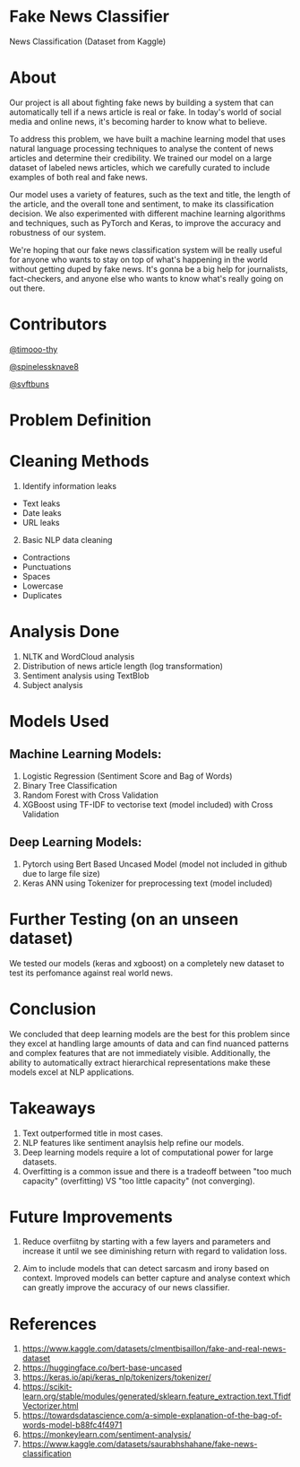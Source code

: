 # Fake News Classifier
News Classification (Dataset from Kaggle)
# About
Our project is all about fighting fake news by building a system that can automatically tell if a news article is real or fake. In today's world of social media and online news, it's becoming harder to know what to believe. 

To address this problem, we have built a machine learning model that uses natural language processing techniques to analyse the content of news articles and determine their credibility. We trained our model on a large dataset of labeled news articles, which we carefully curated to include examples of both real and fake news.

Our model uses a variety of features, such as the text and title, the length of the article, and the overall tone and sentiment, to make its classification decision. We also experimented with different machine learning algorithms and techniques, such as PyTorch and Keras, to improve the accuracy and robustness of our system. 

We're hoping that our fake news classification system will be really useful for anyone who wants to stay on top of what's happening in the world without getting duped by fake news. It's gonna be a big help for journalists, fact-checkers, and anyone else who wants to know what's really going on out there.

# Contributors
[@timooo-thy](https://github.com/timooo-thy)

[@spinelessknave8](http://github.com/spinelessknave8)

[@svftbuns](http://github.com/svftbuns)

# Problem Definition

# Cleaning Methods
1) Identify information leaks
  - Text leaks 
  - Date leaks
  - URL leaks

2) Basic NLP data cleaning
  - Contractions
  - Punctuations 
  - Spaces
  - Lowercase
  - Duplicates

# Analysis Done
1) NLTK and WordCloud analysis
2) Distribution of news article length (log transformation)
3) Sentiment analysis using TextBlob
4) Subject analysis

# Models Used
## Machine Learning Models:
1) Logistic Regression (Sentiment Score and Bag of Words)
2) Binary Tree Classification
3) Random Forest with Cross Validation
4) XGBoost using TF-IDF to vectorise text (model included) with Cross Validation
## Deep Learning Models:
1) Pytorch using Bert Based Uncased Model (model not included in github due to large file size)
2) Keras ANN using Tokenizer for preprocessing text (model included)


# Further Testing (on an unseen dataset)
We tested our models (keras and xgboost) on a completely new dataset to test its perfomance against real world news.

# Conclusion
We concluded that deep learning models are the best for this problem since they excel at handling large amounts of data and can find nuanced patterns and complex features that are not immediately visible. Additionally, the ability to automatically extract hierarchical representations make these models excel at NLP applications.

# Takeaways
1) Text outperformed title in most cases.
2) NLP features like sentiment anaylsis help refine our models.
3) Deep learning models require a lot of computational power for large datasets.
4) Overfitting is a common issue and there is a tradeoff between "too much capacity" (overfitting) VS "too little capacity" (not converging).

# Future Improvements
1) Reduce overfiitng by starting with a few layers and parameters and increase it until we see diminishing return with regard to validation loss.

2) Aim to include models that can detect sarcasm and irony based on context. Improved models can better capture and analyse context which can greatly improve the accuracy of our news classifier.

# References
1) https://www.kaggle.com/datasets/clmentbisaillon/fake-and-real-news-dataset
2) https://huggingface.co/bert-base-uncased
3) https://keras.io/api/keras_nlp/tokenizers/tokenizer/
4) https://scikit-learn.org/stable/modules/generated/sklearn.feature_extraction.text.TfidfVectorizer.html
5) https://towardsdatascience.com/a-simple-explanation-of-the-bag-of-words-model-b88fc4f4971
6) https://monkeylearn.com/sentiment-analysis/
7) https://www.kaggle.com/datasets/saurabhshahane/fake-news-classification

